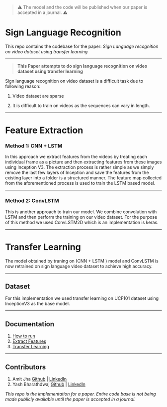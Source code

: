 
> :warning: The model and the code will be published when our paper is accepted in a journal. :warning:


# Sign Language Recognition
This repo contains the codebase for the paper: <i>Sign Language recognition on video dataset using transfer learning</i>
<hr>


><b>This Paper attempts to do sign language recognition on video dataset using transfer learning</b>

Sign language recognition on video dataset is a difficult task due to following reason:

1. Video dataset are sparse

2. It is difficult to train on videos as the sequences can vary in length.

<hr>

# Feature Extraction

### Method 1: CNN + LSTM
In this approach we extract features from the videos by treating each individual frame as a picture and then extracting features from these images using Inception V3.
The extraction process is rather simple as we simply remove the last few layers of Inception and save the features from the existing layer into a folder is a structured manner.
The feature map collected from the aforementioned process is used to train the LSTM based model.
<hr>

### Method 2: ConvLSTM

This is another approach to train our model. We combine convolution with LSTM and then perform the training on our video dataset. For the purpose of this method we used ConvLSTM2D which is an implementation is keras.
<hr> 


# Transfer Learning
The model obtained by traning on (CNN + LSTM ) model and ConvLSTM is now retrained on sign language video dataset to achieve high accuracy.
<hr>

## Dataset
For this implementation we used transfer learning on UCF101 dataset using InceptionV3 as the base model. 

<hr>

## Documentation
1. [How to run](./docs/run.md)
2. [Extract Features](./docs/extract.md)
3. [Transfer Learning](./docs/tf.md)
<hr>

## Contributors
1. Amit Jha [Github](github.com/devbihari) | [LinkedIn](linkedin.com/devbihari)
2. Yash Bharathdwaj [Github](github.com/mario) | [LinkedIn](linkedin.com/mario)

<i>This repo is the implementation for a paper. Entire code base is not being made publicly available until the paper is accepted in a journal.</i>



















